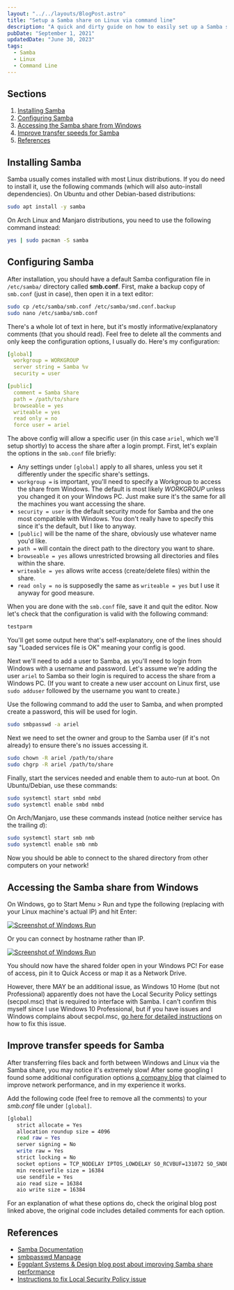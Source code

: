 ```yaml
---
layout: "../../layouts/BlogPost.astro"
title: "Setup a Samba share on Linux via command line"
description: "A quick and dirty guide on how to easily set up a Samba share on Linux that can be accessed from Windows PCs on the same network."
pubDate: "September 1, 2021"
updatedDate: "June 30, 2023"
tags:
  - Samba
  - Linux
  - Command Line
---
```


## Sections

1. [Installing Samba](#install)
2. [Configuring Samba](#config)
3. [Accessing the Samba share from Windows](#access)
4. [Improve transfer speeds for Samba](#speed)
5. [References](#ref)

<div id='install'/>

## Installing Samba

Samba usually comes installed with most Linux distributions. If you do need to install it, use the following commands (which will also auto-install dependencies). On Ubuntu and other Debian-based distributions:

```bash
sudo apt install -y samba
```

On Arch Linux and Manjaro distributions, you need to use the following command instead:

```bash
yes | sudo pacman -S samba
```

<div id='config'/>

## Configuring Samba

After installation, you should have a default Samba configuration file in `/etc/samba/` directory called **smb.conf**. First, make a backup copy of `smb.conf` (just in case), then open it in a text editor:

```bash
sudo cp /etc/samba/smb.conf /etc/samba/smd.conf.backup
sudo nano /etc/samba/smb.conf
```

There's a whole lot of text in here, but it's mostly informative/explanatory comments (that you should read). Feel free to delete all the comments and only keep the configuration options, I usually do. Here's my configuration:

```yaml
[global]
  workgroup = WORKGROUP
  server string = Samba %v
  security = user

[public]
  comment = Samba Share
  path = /path/to/share
  browseable = yes
  writeable = yes
  read only = no
  force user = ariel
```

The above config will allow a specific user (in this case `ariel`, which we'll setup shortly) to access the share after a login prompt. First, let's explain the options in the `smb.conf` file briefly:

- Any settings under `[global]` apply to all shares, unless you set it differently under the specific share's settings.
- `workgroup =` is important, you'll need to specify a Workgroup to access the share from Windows. The default is most likely <em>WORKGROUP</em> unless you changed it on your Windows PC. Just make sure it's the same for all the machines you want accessing the share.
- `security = user` is the default security mode for Samba and the one most compatible with Windows. You don't really have to specify this since it's the default, but I like to anyway.
- `[public]` will be the name of the share, obviously use whatever name you'd like.
- `path =` will contain the direct path to the directory you want to share.
- `browseable = yes` allows unrestricted browsing all directories and files within the share.
- `writeable = yes` allows write access (create/delete files) within the share.
- `read only = no` is supposedly the same as `writeable = yes` but I use it anyway for good measure.

When you are done with the `smb.conf` file, save it and quit the editor. Now let's check that the configuration is valid with the following command:

```bash
testparm
```

You'll get some output here that's self-explanatory, one of the lines should say "Loaded services file is OK" meaning your config is good.

Next we'll need to add a user to Samba, as you'll need to login from Windows with a username and password. Let's assume we're adding the user `ariel` to Samba so their login is required to access the share from a Windows PC. (If you want to create a new user account on Linux first, use `sudo adduser` followed by the username you want to create.)

Use the following command to add the user to Samba, and when prompted create a password, this will be used for login.

```bash
sudo smbpasswd -a ariel
```

Next we need to set the owner and group to the Samba user (if it's not already) to ensure there's no issues accessing it.

```bash
sudo chown -R ariel /path/to/share
sudo chgrp -R ariel /path/to/share
```

Finally, start the services needed and enable them to auto-run at boot. On Ubuntu/Debian, use these commands:

```bash
sudo systemctl start smbd nmbd
sudo systemctl enable smbd nmbd
```

On Arch/Manjaro, use these commands instead (notice neither service has the trailing <em>d</em>):

```bash
sudo systemctl start smb nmb
sudo systemctl enable smb nmb
```

Now you should be able to connect to the shared directory from other computers on your network!

<div id='access'/>

## Accessing the Samba share from Windows

On Windows, go to Start Menu > Run and type the following (replacing with your Linux machine's actual IP) and hit Enter:

[![Screenshot of Windows Run](/img/blog/samba1.png)](https://arieldiaz.codes/img/blog/samba1.png)

Or you can connect by hostname rather than IP.

[![Screenshot of Windows Run](/img/blog/samba1.png)](https://arieldiaz.codes/img/blog/samba2.png)

You should now have the shared folder open in your Windows PC! For ease of access, pin it to Quick Access or map it as a Network Drive.

However, there MAY be an additional issue, as Windows 10 Home (but not Professional) apparently does not have the Local Security Policy settings (secpol.msc) that is required to interface with Samba. I can't confirm this myself since I use Windows 10 Professional, but if you have issues and Windows complains about secpol.msc, <a href="https://www.majorgeeks.com/content/page/how_to_enable_local_security_policy_in_windows_10_home.html" target="_blank">go here for detailed instructions</a> on how to fix this issue.

<div id='speed'/>

## Improve transfer speeds for Samba

After transferring files back and forth between Windows and Linux via the Samba share, you may notice it's extremely slow! After some googling I found some additional configuration options <a href="https://eggplant.pro/blog/faster-samba-smb-cifs-share-performance" target="_blank" rel="noopener noreferrer">a company blog</a> that claimed to improve network performance, and in my experience it works.

Add the following code (feel free to remove all the comments) to your <em>smb.conf</em> file under `[global]`.

```bash
[global]
   strict allocate = Yes
   allocation roundup size = 4096
   read raw = Yes
   server signing = No
   write raw = Yes
   strict locking = No
   socket options = TCP_NODELAY IPTOS_LOWDELAY SO_RCVBUF=131072 SO_SNDBUF=131072
   min receivefile size = 16384
   use sendfile = Yes
   aio read size = 16384
   aio write size = 16384
```

For an explanation of what these options do, check the original blog post linked above, the original code includes detailed comments for each option.

<div id='ref'/>

## References

- <a href="https://www.samba.org/samba/docs" target="_blank" rel="noopener noreferrer">Samba Documentation</a>
- <a href="https://www.samba.org/samba/docs/current/man-html/smbpasswd.8.html" target="_blank" rel="noopener noreferrer">smbpasswd Manpage</a>
- <a href="https://eggplant.pro/blog/faster-samba-smb-cifs-share-performance" target="_blank" rel="noopener noreferrer">Eggplant Systems & Design blog post about improving Samba share performance</a>
- <a href="https://www.majorgeeks.com/content/page/how_to_enable_local_security_policy_in_windows_10_home.html" target="_blank">Instructions to fix Local Security Policy issue</a>
